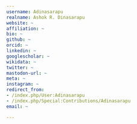 ```yaml
---
username: Adinasarapu
realname: Ashok R. Dinasarapu
website: ~
affiliation: ~
bio: ~
github: ~
orcid: ~
linkedin: ~
googlescholar: ~
wikidata: ~
twitter: ~
mastodon-url: ~
meta: ~
instagram: ~
redirect_from:
- /index.php/User:Adinasarapu
- /index.php/Special:Contributions/Adinasarapu
email: ~

---
```

